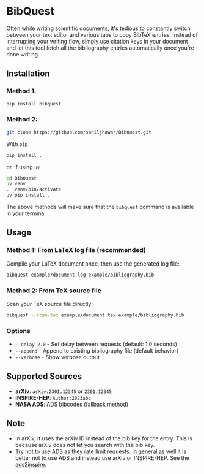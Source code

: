 # BibQuest

Often while writing scientific documents, it's tedious to constantly switch between your text editor and various tabs to copy BibTeX entries. Instead of interrupting your writing flow, simply use citation keys in your document and let this tool fetch all the bibliography entries automatically once you're done writing.

## Installation
### Method 1: 
```bash
pip install bibquest
```
### Method 2: 

```bash
git clone https://github.com/sahiljhawar/BibQuest.git
```
With `pip`
```bash
pip install .
```
or, if using `uv`
```bash
cd BibQuest
uv venv
. .venv/bin/activate
uv pip install .
```

The above methods will make sure that the `bibquest` command is available in your terminal.

## Usage

### Method 1: From LaTeX log file (recommended)
Compile your LaTeX document once, then use the generated log file:
```bash
bibquest example/document.log example/bibliography.bib
```

### Method 2: From TeX source file
Scan your TeX source file directly:
```bash
bibquest --scan-tex example/document.tex example/bibliography.bib
```

### Options
- `--delay 2.0` - Set delay between requests (default: 1.0 seconds)
- `--append` - Append to existing bibliography file (default behavior)
- `--verbose` - Show verbose output

## Supported Sources
- **arXiv**: `arXiv:2301.12345` or `2301.12345`
- **INSPIRE-HEP**: `Author:2023abc`
- **NASA ADS**: ADS bibcodes (fallback method)


## Note
- In arXiv, it uses the arXiv ID instead of the bib key for the entry. This is because arXiv does not let you search with the bib key.
- Try not to use ADS as they rate limit requests. In general as well it is better not to use ADS and instead use arXiv or INSPIRE-HEP. See the [ads2inspire](https://github.com/duetosymmetry/ads2inspire).